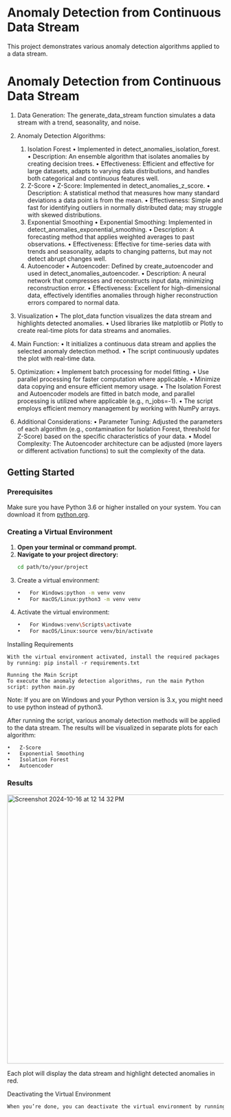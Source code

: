 # Anomaly Detection from Continuous Data Stream

This project demonstrates various anomaly detection algorithms applied to a data stream. 
# Anomaly Detection from Continuous Data Stream

1.	Data Generation: The generate_data_stream function simulates a data stream with a trend, seasonality, and noise.

2.	Anomaly Detection Algorithms:
	1. Isolation Forest
		• Implemented in detect_anomalies_isolation_forest.
		• Description: An ensemble algorithm that isolates anomalies by creating decision trees.
		• Effectiveness: Efficient and effective for large datasets, adapts to varying data distributions, and handles both categorical and continuous features well.
	2. Z-Score
		• Z-Score: Implemented in detect_anomalies_z_score.
		• Description: A statistical method that measures how many standard deviations a data point is from the mean.
		• Effectiveness: Simple and fast for identifying outliers in normally distributed data; may struggle with skewed distributions.
	3. Exponential Smoothing
		• Exponential Smoothing: Implemented in detect_anomalies_exponential_smoothing.
		• Description: A forecasting method that applies weighted averages to past observations.
		• Effectiveness: Effective for time-series data with trends and seasonality, adapts to changing patterns, but may not detect abrupt changes well.
	4. Autoencoder
	• Autoencoder: Defined by create_autoencoder and used in detect_anomalies_autoencoder.
	• Description: A neural network that compresses and reconstructs input data, minimizing reconstruction error.
	• Effectiveness: Excellent for high-dimensional data, effectively identifies anomalies through higher reconstruction errors compared to normal data.

3.	Visualization
	• The plot_data function visualizes the data stream and highlights detected anomalies.
	• Used libraries like matplotlib or Plotly to create real-time plots for data streams and anomalies.
	
4.	Main Function:
	• It initializes a continuous data stream and applies the selected anomaly detection method.
	• The script continuously updates the plot with real-time data.

5.	Optimization:
	• Implement batch processing for model fitting.
	• Use parallel processing for faster computation where applicable.
	• Minimize data copying and ensure efficient memory usage.
	• The Isolation Forest and Autoencoder models are fitted in batch mode, and parallel processing is utilized where applicable (e.g., n_jobs=-1).
	• The script employs efficient memory management by working with NumPy arrays.

6. Additional Considerations:
	•	Parameter Tuning: Adjusted the parameters of each algorithm (e.g., contamination for Isolation Forest, threshold for Z-Score) based on the specific characteristics of your data.
	•	Model Complexity: The Autoencoder architecture can be adjusted (more layers or different activation functions) to suit the complexity of the data.


## Getting Started

### Prerequisites

Make sure you have Python 3.6 or higher installed on your system. You can download it from [python.org](https://www.python.org/downloads/).

### Creating a Virtual Environment

1. **Open your terminal or command prompt.**
2. **Navigate to your project directory:**
   ```bash
   cd path/to/your/project
3.	Create a virtual environment:
   	```bash
	•	For Windows:python -m venv venv
	•	For macOS/Linux:python3 -m venv venv
5.	Activate the virtual environment:
	```bash
	•	For Windows:venv\Scripts\activate
	•	For macOS/Linux:source venv/bin/activate

Installing Requirements
	
	With the virtual environment activated, install the required packages by running: pip install -r requirements.txt
	
	Running the Main Script
	To execute the anomaly detection algorithms, run the main Python script: python main.py

Note: If you are on Windows and your Python version is 3.x, you might need to use python instead of python3.

After running the script, various anomaly detection methods will be applied to the data stream. The results will be visualized in separate plots for each algorithm:

	•	Z-Score
	•	Exponential Smoothing
	•	Isolation Forest
	•	Autoencoder
	
### Results
<img width="626" alt="Screenshot 2024-10-16 at 12 14 32 PM" src="https://github.com/user-attachments/assets/0e1a2868-e1e9-4256-8b55-9dbda976aa1f">


Each plot will display the data stream and highlight detected anomalies in red.

Deactivating the Virtual Environment 
```bash
When you’re done, you can deactivate the virtual environment by running: deactivate

